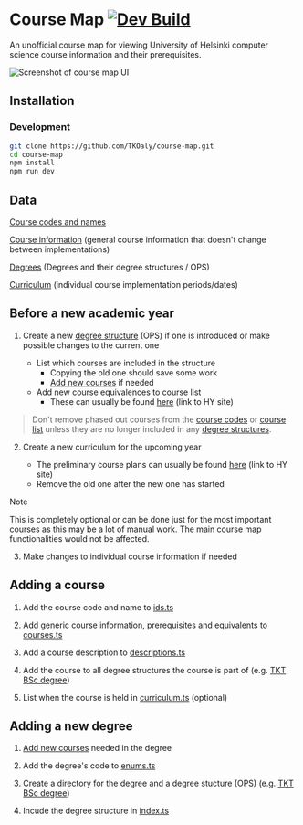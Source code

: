 # Course Map [![Dev Build](https://github.com/TKOaly/course-map/actions/workflows/test.yml/badge.svg?branch=develop)](https://github.com/TKOaly/course-map/actions/workflows/test.yml)

An unofficial course map for viewing University of Helsinki computer science course information and their prerequisites.

<picture>
  <source media="(prefers-color-scheme: dark)" srcset="https://github.com/user-attachments/assets/c069f518-67d0-4d56-b973-94a376524a32">
  <img alt="Screenshot of course map UI" src="https://github.com/user-attachments/assets/f9491dae-5820-4b7b-8861-a3228d90c0a4">
</picture>

## Installation

### Development

```bash
git clone https://github.com/TKOaly/course-map.git
cd course-map
npm install
npm run dev
```

## Data

[Course codes and names](data/ids.ts)

[Course information](data/courses.ts) (general course information that doesn't change between implementations)

[Degrees](data/index.ts) (Degrees and their degree structures / OPS)

[Curriculum](data/curriculum.ts) (individual course implementation periods/dates)

## Before a new academic year

1.  Create a new [degree structure](data/tkt/structure.ts) (OPS) if one is introduced or make possible changes to the current one

    -   List which courses are included in the structure
        -   Copying the old one should save some work
        -   [Add new courses](#adding-a-course) if needed
    -   Add new course equivalences to course list
        -   These can usually be found [here](https://studies.helsinki.fi/ohjeet/artikkeli/opetussuunnitelma-ja-opintojen-vastaavuudet) (link to HY site)

> Don't remove phased out courses from the [course codes](data/ids.ts) or [course list](data/courses.ts) unless they are no longer included in any [degree structures](data/tkt/structure.ts).

2.  Create a new curriculum for the upcoming year

    -   The preliminary course plans can usually be found [here](https://studies.helsinki.fi/ohjeet/artikkeli/mista-loydan-opintotarjonnan) (link to HY site)
    -   Remove the old one after the new one has started

> [!NOTE]
> This is completely optional or can be done just for the most important courses as this may be a lot of manual work. The main course map functionalities would not be affected.

3.  Make changes to individual course information if needed

## Adding a course

1. Add the course code and name to [ids.ts](data/ids.ts)

2. Add generic course information, prerequisites and equivalents to [courses.ts](data/courses.ts)

3. Add a course description to [descriptions.ts](data/descriptions.ts)

4. Add the course to all degree structures the course is part of (e.g. [TKT BSc degree](data/degree_structures/tkt.ts))

5. List when the course is held in [curriculum.ts](data/curriculum.ts) (optional)

## Adding a new degree

1. [Add new courses](#adding-a-course) needed in the degree

2. Add the degree's code to [enums.ts](data/enums.ts)

3. Create a directory for the degree and a degree stucture (OPS) (e.g. [TKT BSc degree](data/degree_structures/tkt.ts))

4. Incude the degree structure in [index.ts](data/index.ts)
